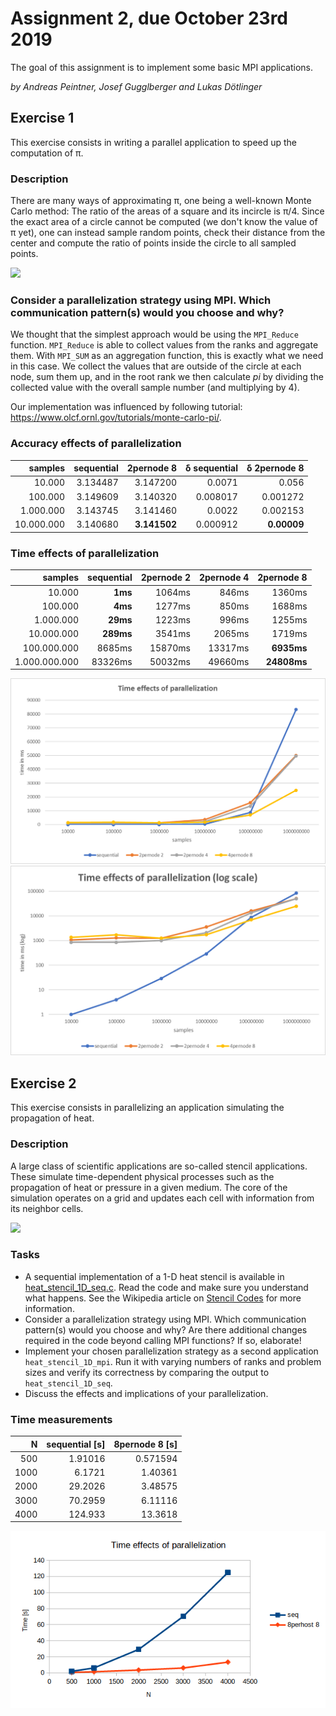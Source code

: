 # Assignment 2, due October 23rd 2019

The goal of this assignment is to implement some basic MPI applications.

*by Andreas Peintner, Josef Gugglberger and Lukas Dötlinger*

## Exercise 1

This exercise consists in writing a parallel application to speed up the computation of π.

### Description

There are many ways of approximating π, one being a well-known Monte Carlo method: The ratio of the areas of a square and its incircle is π/4. Since the exact area of a circle cannot be computed (we don't know the value of π yet), one can instead sample random points, check their distance from the center and compute the ratio of points inside the circle to all sampled points.

<img src="https://upload.wikimedia.org/wikipedia/commons/2/20/MonteCarloIntegrationCircle.svg" width="40%">

### Consider a parallelization strategy using MPI. Which communication pattern(s) would you choose and why?

We thought that the simplest approach would be using the `MPI_Reduce` function. `MPI_Reduce` is able to collect values from the ranks and aggregate them. With `MPI_SUM` as an aggregation function, this is exactly what we need in this case. We collect the values that are outside of the circle at each node, sum them up, and in the root rank we then calculate *pi* by dividing the collected value with the overall sample number (and multiplying by 4).

Our implementation was influenced by following tutorial: https://www.olcf.ornl.gov/tutorials/monte-carlo-pi/.

### Accuracy effects of parallelization

| samples | sequential | 2pernode 8 | δ sequential | δ 2pernode 8 |
| -: | -: | -: | -: | -: |
| 10.000 | 3.134487 | 3.147200 | 0.0071 | 0.056 |
| 100.000 | 3.149609 | 3.140320 | 0.008017 | 0.001272 |
| 1.000.000 | 3.143745 | 3.141460 | 0.0022 | 0.002153 |
| 10.000.000 | 3.140680 | **3.141502** | 0.000912 | **0.00009** |

### Time effects of parallelization

| samples | sequential | 2pernode 2 | 2pernode 4 | 2pernode 8 |
| -: | -: | -: | -: | -: |
| 10.000 | **1ms** | 1064ms | 846ms | 1360ms |
| 100.000 | **4ms** | 1277ms | 850ms | 1688ms |
| 1.000.000 | **29ms** | 1223ms | 996ms | 1255ms |
| 10.000.000 | **289ms** | 3541ms | 2065ms | 1719ms |
| 100.000.000 | 8685ms | 15870ms | 13317ms | **6935ms** |
| 1.000.000.000 | 83326ms | 50032ms | 49660ms | **24808ms** |

![](img/pi_time.png)
![](img/pi_time_log.png)

## Exercise 2

This exercise consists in parallelizing an application simulating the propagation of heat.

### Description

A large class of scientific applications are so-called stencil applications. These simulate time-dependent physical processes such as the propagation of heat or pressure in a given medium. The core of the simulation operates on a grid and updates each cell with information from its neighbor cells.

<img src="https://upload.wikimedia.org/wikipedia/commons/e/ec/2D_von_Neumann_Stencil.svg" width="40%">

### Tasks

- A sequential implementation of a 1-D heat stencil is available in [heat_stencil_1D_seq.c](heat_stencil_1D/heat_stencil_1D_seq.c). Read the code and make sure you understand what happens. See the Wikipedia article on [Stencil Codes](https://en.wikipedia.org/wiki/Stencil_code) for more information.
- Consider a parallelization strategy using MPI. Which communication pattern(s) would you choose and why? Are there additional changes required in the code beyond calling MPI functions? If so, elaborate!
- Implement your chosen parallelization strategy as a second application `heat_stencil_1D_mpi`. Run it with varying numbers of ranks and problem sizes and verify its correctness by comparing the output to `heat_stencil_1D_seq`.
- Discuss the effects and implications of your parallelization.


### Time measurements

| N | sequential [s] | 8pernode 8 [s] |
| -: | -: | -: |
| 500 | 1.91016 | 0.571594 |
| 1000 | 6.1721 | 1.40361 |
| 2000 | 29.2026 | 3.48575 |
| 3000 | 70.2959 | 6.11116 |
| 4000 | 124.933 | 13.3618 |

![](img/heat_time.png)

